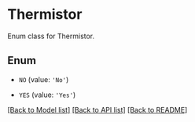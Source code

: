 # Thermistor

Enum class for Thermistor.

## Enum

* `NO` (value: `'No'`)

* `YES` (value: `'Yes'`)

[[Back to Model list]](../README.md#documentation-for-models) [[Back to API list]](../README.md#documentation-for-api-endpoints) [[Back to README]](../README.md)


